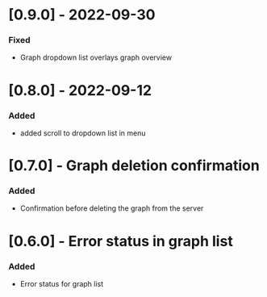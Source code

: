 # [0.9.0] - 2022-09-30

### Fixed

- Graph dropdown list overlays graph overview

# [0.8.0] - 2022-09-12

### Added

- added scroll to dropdown list in menu

# [0.7.0] - Graph deletion confirmation

### Added

- Confirmation before deleting the graph from the server

# [0.6.0] - Error status in graph list

### Added

- Error status for graph list
